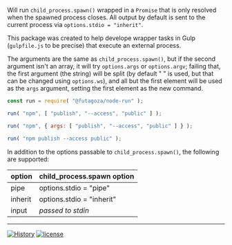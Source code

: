 Will run `child_process.spawn()` wrapped in a `Promise` that is only resolved when the spawned process closes. All output by default is sent to the current process via `options.stdio = "inherit"`.

This package was created to help develope wrapper tasks in Gulp (`gulpfile.js` to be precise) that execute an external process.

The arguments are the same as `child_process.spawn()`, but if the second argument isn't an array, it will try `options.args` or `options.argv`; failing that, the first argument (the string) will be split (by default " " is used, but that can be changed using `options.ws`), and all but the first element will be used as the `args` argument, setting the first element as the new command.

```js
const run = require( "@futagoza/node-run" );

run( "npm", [ "publish", "--access", "public" ] );

run( "npm", { args: [ "publish", "--access", "public" ] } );

run( "npm publish --access public" );
```

In addition to the options passable to `child_process.spawn()`, the following are supported:

|   option   | child_process.spawn option |
| ---------- | -------------------------- |
| pipe | options.stdio = "pipe" |
| inherit | options.stdio = "inherit" |
| input | _passed to stdin_ |

-----

[![History](https://img.shields.io/badge/github.com/futagoza/gulp-changelog-yellow.svg)](https://github.com/futagoza/gulp/blob/master/CHANGELOG.md)
[![license](https://img.shields.io/badge/license-mit-blue.svg)](https://opensource.org/licenses/MIT)
